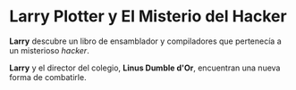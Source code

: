 # Larry Plotter y El Misterio del Hacker

**Larry** descubre un libro de ensamblador y compiladores que pertenecía
a un misterioso *hacker*.

**Larry** y el director del colegio, **Linus Dumble d'Or**, encuentran
una nueva forma de combatirle.
